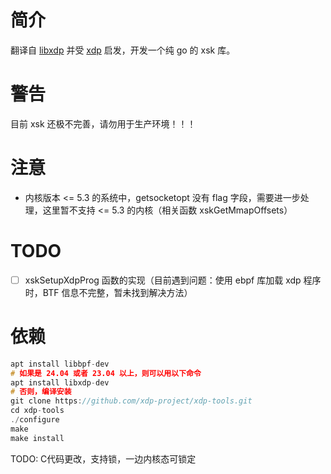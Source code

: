 # 简介
翻译自 [libxdp](https://github.com/xdp-project/xdp-tools/tree/f5501b1d9fa923858cdf7500d332e9295452984b) 并受 [xdp](https://github.com/asavie/xdp) 启发，开发一个纯 go 的 xsk 库。

# 警告

目前 xsk 还极不完善，请勿用于生产环境！！！

# 注意

- 内核版本 <= 5.3 的系统中，getsocketopt 没有 flag 字段，需要进一步处理，这里暂不支持 <= 5.3 的内核（相关函数 xskGetMmapOffsets）

# TODO

- [ ] xskSetupXdpProg 函数的实现（目前遇到问题：使用 ebpf 库加载 xdp 程序时，BTF 信息不完整，暂未找到解决方法）

# 依赖
```c
apt install libbpf-dev
# 如果是 24.04 或者 23.04 以上，则可以用以下命令
apt install libxdp-dev
# 否则，编译安装
git clone https://github.com/xdp-project/xdp-tools.git
cd xdp-tools
./configure
make
make install

```


TODO: C代码更改，支持锁，一边内核态可锁定